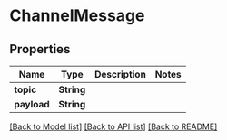 # ChannelMessage

## Properties

| Name        | Type       | Description | Notes |
| ----------- | ---------- | ----------- | ----- |
| **topic**   | **String** |             |
| **payload** | **String** |             |

[[Back to Model list]](../README.md#documentation-for-models) [[Back to API list]](../README.md#documentation-for-api-endpoints) [[Back to README]](../README.md)
